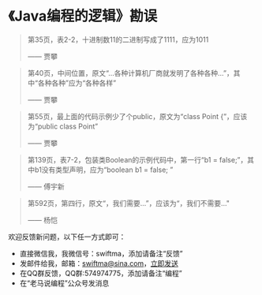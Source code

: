 # 《Java编程的逻辑》勘误

> 第35页，表2-2，十进制数11的二进制写成了1111，应为1011
>
> —— 贾攀

> 第40页，中间位置，原文“...各种计算机厂商就发明了各种各种...”，其中“各种各种”应为“各种各样”
>
> —— 贾攀

> 第55页，最上面的代码示例少了个public，原文为“class Point {”，应该为“public class Point”
>
> —— 贾攀

> 第139页，表7-2，包装类Boolean的示例代码中，第一行“b1 = false;”，其中b1没有类型声明，应为“boolean b1 = false; ”
>
> —— 傅宇新

> 第592页，第四行，原文“，我们需要...”，应该为“，我们不需要..."
>
> —— 杨恺

欢迎反馈新问题，以下任一方式即可：
- 直接微信我，我微信号：swiftma，添加请备注“反馈”
- 发邮件给我，邮箱：swiftma@sina.com，[立即发送](mailto:swiftma@sina.com) 
- 在QQ群反馈，QQ群:574974775，添加请备注“编程”
- 在“老马说编程”公众号发消息

